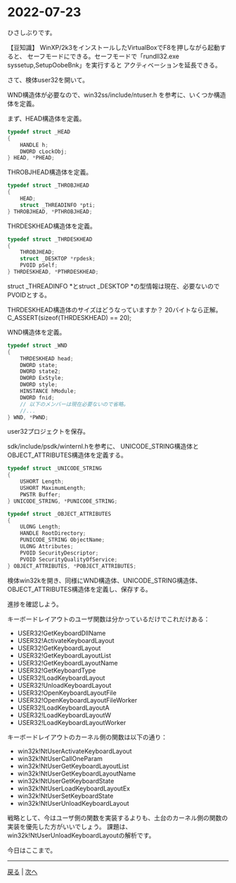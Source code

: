 # 2022-07-23

ひさしぶりです。

【豆知識】
WinXP/2k3をインストールしたVirtualBoxでF8を押しながら起動すると、
セーフモードにできる。セーフモードで「rundll32.exe syssetup,SetupOobeBnk」を実行すると
アクティベーションを延長できる。

さて、検体user32を開いて。

WND構造体が必要なので、win32ss/include/ntuser.h を参考に、いくつか構造体を定義。

まず、HEAD構造体を定義。

```c
typedef struct _HEAD
{
    HANDLE h;
    DWORD cLockObj;
} HEAD, *PHEAD;
```

THROBJHEAD構造体を定義。

```c
typedef struct _THROBJHEAD
{
    HEAD;
    struct _THREADINFO *pti;
} THROBJHEAD, *PTHROBJHEAD;
```

THRDESKHEAD構造体を定義。

```c
typedef struct _THRDESKHEAD
{
    THROBJHEAD;
    struct _DESKTOP *rpdesk;
    PVOID pSelf;
} THRDESKHEAD, *PTHRDESKHEAD;
```

struct _THREADINFO *とstruct _DESKTOP *の型情報は現在、必要ないのでPVOIDとする。

THRDESKHEAD構造体のサイズはどうなっていますか？
20バイトなら正解。C_ASSERT(sizeof(THRDESKHEAD) == 20);

WND構造体を定義。

```c
typedef struct _WND
{
    THRDESKHEAD head;
    DWORD state;
    DWORD state2;
    DWORD ExStyle;
    DWORD style;
    HINSTANCE hModule;
    DWORD fnid;
    // 以下のメンバーは現在必要ないので省略。
    //...
} WND, *PWND;
```

user32プロジェクトを保存。

sdk/include/psdk/winternl.hを参考に、
UNICODE_STRING構造体とOBJECT_ATTRIBUTES構造体を定義する。

```c
typedef struct _UNICODE_STRING
{
    USHORT Length;
    USHORT MaximumLength;
    PWSTR Buffer;
} UNICODE_STRING, *PUNICODE_STRING;

typedef struct _OBJECT_ATTRIBUTES
{
    ULONG Length;
    HANDLE RootDirectory;
    PUNICODE_STRING ObjectName;
    ULONG Attributes;
    PVOID SecurityDescriptor;
    PVOID SecurityQualityOfService;
} OBJECT_ATTRIBUTES, *POBJECT_ATTRIBUTES;
```

検体win32kを開き、同様にWND構造体、UNICODE_STRING構造体、OBJECT_ATTRIBUTES構造体を定義し、保存する。

進捗を確認しよう。

キーボードレイアウトのユーザ関数は分かっているだけでこれだけある：

- USER32!GetKeyboardDllName
- USER32!ActivateKeyboardLayout
- USER32!GetKeyboardLayout
- USER32!GetKeyboardLayoutList
- USER32!GetKeyboardLayoutName
- USER32!GetKeyboardType
- USER32!LoadKeyboardLayout
- USER32!UnloadKeyboardLayout
- USER32!OpenKeyboardLayoutFile
- USER32!OpenKeyboardLayoutFileWorker
- USER32!LoadKeyboardLayoutA
- USER32!LoadKeyboardLayoutW
- USER32!LoadKeyboardLayoutWorker

キーボードレイアウトのカーネル側の関数は以下の通り：

- win32k!NtUserActivateKeyboardLayout
- win32k!NtUserCallOneParam
- win32k!NtUserGetKeyboardLayoutList
- win32k!NtUserGetKeyboardLayoutName
- win32k!NtUserGetKeyboardState
- win32k!NtUserLoadKeyboardLayoutEx
- win32k!NtUserSetKeyboardState
- win32k!NtUserUnloadKeyboardLayout

戦略として、今はユーザ側の関数を実装するよりも、土台のカーネル側の関数の実装を優先した方がいいでしょう。
課題は、win32k!NtUserUnloadKeyboardLayoutの解析です。

今日はここまで。

---

[戻る](2022-06-05.md) | [次へ](2022-07-24.md)
